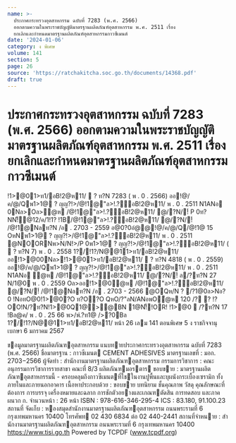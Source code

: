 ```yaml
---
name: >-
  ประกาศกระทรวงอุตสาหกรรม ฉบับที่ 7283 (พ.ศ. 2566)
  ออกตามความในพระราชบัญญัติมาตรฐานผลิตภัณฑ์อุตสาหกรรม พ.ศ. 2511 เรื่อง
  ยกเลิกและกำหนดมาตรฐานผลิตภัณฑ์อุตสาหกรรมกาวซีเมนต์
date: '2024-01-06'
category: ง พิเศษ
volume: 141
section: 5
page: 26
source: 'https://ratchakitcha.soc.go.th/documents/14368.pdf'
draft: true
---
```


# ประกาศกระทรวงอุตสาหกรรม ฉบับที่ 7283 (พ.ศ. 2566) ออกตามความในพระราชบัญญัติมาตรฐานผลิตภัณฑ์อุตสาหกรรม พ.ศ. 2511 เรื่อง ยกเลิกและกำหนดมาตรฐานผลิตภัณฑ์อุตสาหกรรมกาวซีเมนต์

!1>@01>ท1/อB!2@ห11/  ? ท?N 7283 ( พ . 0 . 2566) ออ!@/ค/@/Qพ1>1@ ? ญญ?!>/@!1@"ล>!.?์อB!2@ห11/ พ . 0 . 2511 N1ANอ 0Nล>Oล>ํ@ห /@!1@"ล>!.?์อB!2@ห11/ @/?N/!์ P 0ท?NN!็@12/ค/1!1? !1B/@!1@"ล>!.?์อB!2@ห11/ @/?N/!์ /@!1@Nลท?N /อ . 2703 - 2559 อ@0?0อํ@@!@/ค/@/Q/@!1@ 15 OหNพ1>1@ ? ญญ?!>/@!1@"ล>!.?์อB!2@ห11/ พ . 0 . 2511 @NOORNพ>N/N!>/P 0พ1>1@ ? ญญ?!>/@!1@"ล>!.?์อB!2@ห11/ (  ? ท?N 7) พ . 0 . 2558 1?/!1?/N@@11>ท1/อB!2@ห11/ออ!1>@00Nล>!1>@01>ท1/อB!2@ห11/  ? ท?N 4818 ( พ . 0 . 2559) ออ!@/ค/@/Qพ1>1@ ? ญญ?!>/@!1@"ล>!.?์อB!2@ห11/ พ . 0 . 2511 N1ANอ ํ@ห /@!1@"ล>!.?์อB!2@ห11/ @/?N/!์ ล/?ท?N 27 N/1@0 พ . 0 . 2559 Oล>ออ!1>@0ํ@ห /@!1@"ล>!.?์อB!2@ห11/ @/?N/!์ /@!1@Nลท?N /อ . 2703 - 2566 @OQห/N ? /?1@0ล>Nอ?0 !NอทO@0!1>@0?O ท?O?O QหO/?"ลN/ANอพOํ@ห 120 /? ? !?OO!N/?ท?N!1>@0Q1@>@BN 1@N!็!OR! !1>@0  /?ท?N 17 !Bล@ค/ พ . 0 . 25 66 พ>/พ์.?ท1@ />?0Bล 1?/!1?/N@@11>ท1/อB!2@ห11/ หน้า 26 เลม 141 ตอนพิเศษ 5 ง ราชกิจจานุเบกษา 6 มกราคม 2567

ขอมูลมาตรฐานผลิตภัณฑอุตสาหกรรม แนบทายประกาศกระทรวงอุตสาหกรรม ฉบับที่ 7283 (พ.ศ. 2566) ชื่อมาตรฐาน : กาวซีเมนต CEMENT ADHESIVES มาตรฐานเลขที่ : มอก. 2703−2566 ผู้จัดทํา : สํานักงานมาตรฐานผลิตภัณฑอุตสาหกรรม กรรมการวิชาการ : คณะอนุกรรมการวิชาการรายสาขา คณะที่ 8/3 ผลิตภัณฑมอรตาร ขอบขาย : มาตรฐานผลิตภัณฑอุตสาหกรรมนี้ - ครอบคลุมถึงกาวซีเมนตที่ใชในงานปูพื้นและบุผนังกระเบื้องเซรามิก ทั้งภายในและภายนอกอาคาร เนื้อหาประกอบด้วย : ขอบขาย บทนิยาม ชั้นคุณภาพ วัสดุ คุณลักษณะที่ต้องการ การบรรจุ เครื่องหมายและฉลาก การชักตัวอยางและเกณฑตัดสิน การทดสอบ และภาคผนวก ก. จํานวนหน้า : 26 หน้า ISBN : 978-616-346-295-4 ICS : 83.180, 91.100.23 สถานที่ จัดเก็บ : หองสมุดสํานักงานมาตรฐานผลิตภัณฑอุตสาหกรรม ถนนพระรามที่ 6 กรุงเทพมหานคร 10400 โทรศัพท 02 430 6834 ต่อ 02 440-2441 สถานที่จําหนาย : สํานักงานมาตรฐานผลิตภัณฑอุตสาหกรรม ถนนพระรามที่ 6 กรุงเทพมหานคร 10400 https://www.tisi.go.th Powered by TCPDF (www.tcpdf.org)
